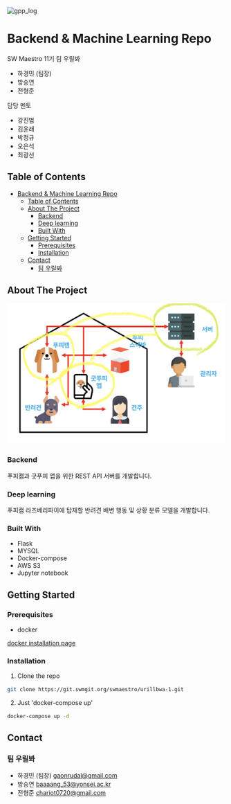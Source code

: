 ![gpp_log](readme_media/gpp_logo.png)

# Backend & Machine Learning Repo

SW Maestro 11기 팀 우릴봐

- 하경민 (팀장)
- 방승연
- 전형준

담당 멘토

- 강진범
- 김윤래
- 박정규
- 오은석
- 최광선

<!-- TABLE OF CONTENTS -->
## Table of Contents

- [Backend & Machine Learning Repo](#backend--machine-learning-repo)
  - [Table of Contents](#table-of-contents)
  - [About The Project](#about-the-project)
    - [Backend](#backend)
    - [Deep learning](#deep-learning)
    - [Built With](#built-with)
  - [Getting Started](#getting-started)
    - [Prerequisites](#prerequisites)
    - [Installation](#installation)
  - [Contact](#contact)
    - [팀 우릴봐](#팀-우릴봐)



<!-- ABOUT THE PROJECT -->
## About The Project

![gpp_backend](readme_media/gpp_backend.jpeg)

### Backend

푸피캠과 굿푸피 앱을 위한 REST API 서버를 개발합니다.

### Deep learning

푸피캠 라즈베리파이에 탑재할 반려견 배변 행동 및 상황 분류 모델을 개발합니다.

### Built With

- Flask
- MYSQL
- Docker-compose
- AWS S3
- Jupyter notebook

<!-- GETTING STARTED -->
## Getting Started

### Prerequisites

- docker

[docker installation page](https://www.docker.com/get-started)

### Installation

<!-- 1. Get a free API Key at [https://example.com](https://example.com) -->
1. Clone the repo
```sh
git clone https://git.swmgit.org/swmaestro/urillbwa-1.git
```
2. Just 'docker-compose up'
```sh
docker-compose up -d
```

<!-- USAGE EXAMPLES -->
<!-- ## Usage

Use this space to show useful examples of how a project can be used. Additional screenshots, code examples and demos work well in this space. You may also link to more resources.

_For more examples, please refer to the [Documentation](https://example.com)_ -->

<!-- CONTACT -->
## Contact

### 팀 우릴봐

- 하경민 (팀장) gaonrudal@gmail.com
- 방승연 baaaang_53@yonsei.ac.kr
- 전형준 chariot0720@gmail.com
